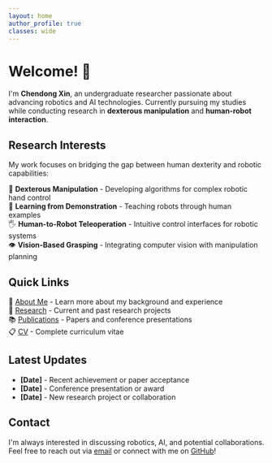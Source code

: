 ```yaml
---
layout: home
author_profile: true
classes: wide
---
```


# Welcome! 👋

I'm **Chendong Xin**, an undergraduate researcher passionate about advancing robotics and AI technologies. Currently pursuing my studies while conducting research in **dexterous manipulation** and **human-robot interaction**.

## Research Interests

My work focuses on bridging the gap between human dexterity and robotic capabilities:

🤖 **Dexterous Manipulation** - Developing algorithms for complex robotic hand control  
🧠 **Learning from Demonstration** - Teaching robots through human examples  
🖐️ **Human-to-Robot Teleoperation** - Intuitive control interfaces for robotic systems  
👁️ **Vision-Based Grasping** - Integrating computer vision with manipulation planning  

## Quick Links

📄 [About Me](/about/) - Learn more about my background and experience  
🔬 [Research](/research/) - Current and past research projects  
📚 [Publications](/publications/) - Papers and conference presentations  
📋 [CV](/cv/) - Complete curriculum vitae  

## Latest Updates

- **[Date]** - Recent achievement or paper acceptance
- **[Date]** - Conference presentation or award
- **[Date]** - New research project or collaboration

## Contact

I'm always interested in discussing robotics, AI, and potential collaborations. Feel free to reach out via [email](mailto:xcd22@mails.tsinghua.edu.cn) or connect with me on [GitHub](https://github.com/Star-Xcd)!